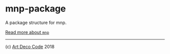 # mnp-package

A package structure for mnp.

[Read more about `mnp`][2]

---

(c) [Art Deco Code][1] 2018

[1]: https://artdeco.bz
[2]: https://mnpjs.org
